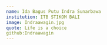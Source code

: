 ```yaml
---
name: Ida Bagus Putu Indra Sunarbawa
institution: ITB STIKOM BALI
image: Indraawagin.jpg
quote: Life is a choice
github:Indraawagin
---
```

